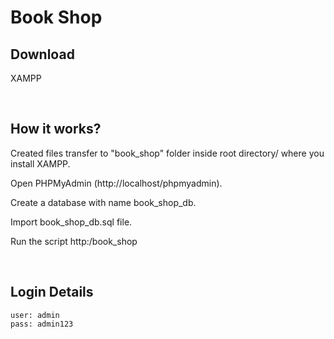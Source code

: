 # Book Shop

## Download

XAMPP

<br>

## How it works?

Created files transfer to "book_shop" folder inside root directory/ where you install XAMPP.

Open PHPMyAdmin (http://localhost/phpmyadmin).

Create a database with name book_shop_db.

Import book_shop_db.sql file.

Run the script http:/book_shop

<br>

## Login Details


    user: admin
    pass: admin123

